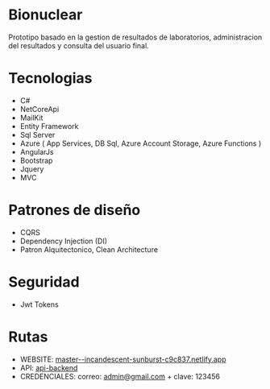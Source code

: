 # Bionuclear
Prototipo basado en la gestion de resultados de laboratorios, administracion del resultados y consulta del usuario final.

# Tecnologias
* C#
* NetCoreApi
* MailKit
* Entity Framework
* Sql Server
* Azure ( App Services, DB Sql, Azure Account Storage, Azure Functions )
* AngularJs
* Bootstrap
* Jquery
* MVC


# Patrones de diseño
* CQRS
* Dependency Injection (DI)
* Patron Alquitectonico, Clean Architecture

# Seguridad
* Jwt Tokens

# Rutas
* WEBSITE: [master--incandescent-sunburst-c9c837.netlify.app](https://master--incandescent-sunburst-c9c837.netlify.app/#!/)
* API: [api-backend](https://bionuclearapi.azurewebsites.net/swagger/index.html)
* CREDENCIALES: correo: admin@gmail.com + clave: 123456
